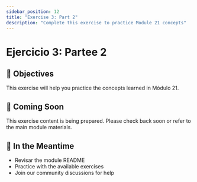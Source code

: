 ```yaml
---
sidebar_position: 12
title: "Exercise 3: Part 2"
description: "Complete this exercise to practice Module 21 concepts"
---
```


# Ejercicio 3: Partee 2

## 🎯 Objectives

This exercise will help you practice the concepts learned in Módulo 21.

## 📝 Coming Soon

This exercise content is being prepared. Please check back soon or refer to the main module materials.

## 🚀 In the Meantime

- Revisar the module README
- Practice with the available exercises
- Join our community discussions for help
